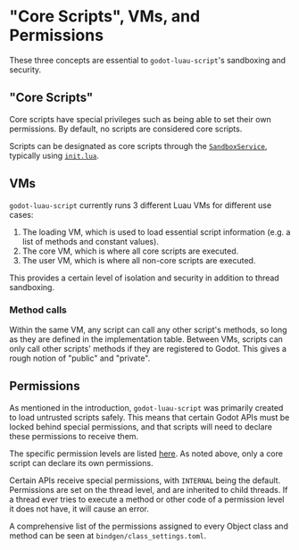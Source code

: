 # "Core Scripts", VMs, and Permissions

These three concepts are essential to `godot-luau-script`'s sandboxing and
security.

## "Core Scripts"

Core scripts have special privileges such as being able to set their own
permissions. By default, no scripts are considered core scripts.

Scripts can be designated as core scripts through the [`SandboxService`](./luau-script-api.md),
typically using [`init.lua`](./init-file.md).

## VMs

`godot-luau-script` currently runs 3 different Luau VMs for different use cases:

1. The loading VM, which is used to load essential script information (e.g. a
   list of methods and constant values).
2. The core VM, which is where all core scripts are executed.
3. The user VM, which is where all non-core scripts are executed.

This provides a certain level of isolation and security in addition to thread
sandboxing.

### Method calls

Within the same VM, any script can call any other script's methods, so long as
they are defined in the implementation table. Between VMs, scripts can only call
other scripts' methods if they are registered to Godot. This gives a rough
notion of "public" and "private".

## Permissions

As mentioned in the introduction, `godot-luau-script` was primarily created to
load untrusted scripts safely. This means that certain Godot APIs must be locked
behind special permissions, and that scripts will need to declare these
permissions to receive them.

The specific permission levels are listed [here](./class-registration.md). As
noted above, only a core script can declare its own permissions.

Certain APIs receive special permissions, with `INTERNAL` being the default.
Permissions are set on the thread level, and are inherited to child threads.
If a thread ever tries to execute a method or other code of a permission level
it does not have, it will cause an error.

A comprehensive list of the permissions assigned to every Object class and
method can be seen at `bindgen/class_settings.toml`.
